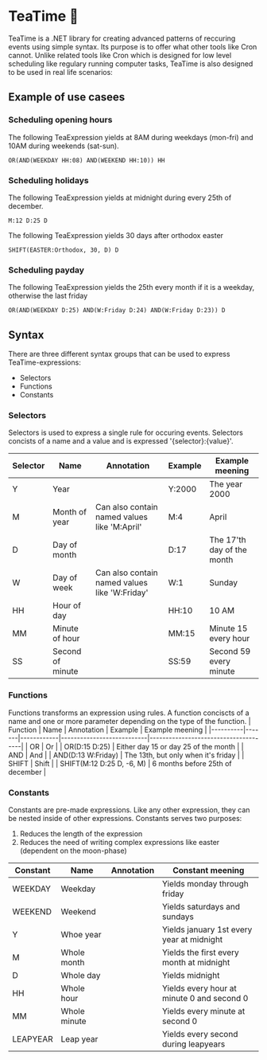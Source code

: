 # TeaTime 🍵

TeaTime is a .NET library for creating advanced patterns of reccuring events using simple syntax. Its purpose is to offer what other tools like Cron cannot. Unlike related tools like Cron which is designed for low level scheduling like regulary running computer tasks, TeaTime is also designed to be used in real life scenarios: 
## Example of use casees

### Scheduling opening hours
The following TeaExpression yields at 8AM during weekdays (mon-fri) and 10AM during weekends (sat-sun).
```
OR(AND(WEEKDAY HH:08) AND(WEEKEND HH:10)) HH
```

### Scheduling holidays
The following TeaExpression yields at midnight during every 25th of december.
```
M:12 D:25 D
```

The following TeaExpression yields 30 days after orthodox easter
```
SHIFT(EASTER:Orthodox, 30, D) D
```

### Scheduling payday
The following TeaExpression yields the 25th every month if it is a weekday, otherwise the last friday
```
OR(AND(WEEKDAY D:25) AND(W:Friday D:24) AND(W:Friday D:23)) D
```

## Syntax
There are three different syntax groups that can be used to express TeaTime-expressions:
* Selectors
* Functions
* Constants

### Selectors
Selectors is used to express a single rule for occuring events. Selectors concists of a name and a value and is expressed '{selector}:{value}'.

| Selector | Name             | Annotation                                    | Example | Example meening            |
|----------|------------------|-----------------------------------------------|---------|----------------------------|
| Y        | Year             |                                               | Y:2000  | The year 2000              |
| M        | Month of year    | Can also contain named values like 'M:April'  | M:4     | April                      |
| D        | Day of month     |                                               | D:17    | The 17'th day of the month |
| W        | Day of week      | Can also contain named values like 'W:Friday' | W:1     | Sunday                     |
| HH       | Hour of day      |                                               | HH:10   | 10 AM                      |
| MM       | Minute of hour   |                                               | MM:15   | Minute 15 every hour       |
| SS       | Second of minute |                                               | SS:59   | Second 59 every minute     |

### Functions
Functions transforms an expression using rules. A function conciscts of a name and one or more parameter depending on the type of the function. 
| Function | Name  | Annotation | Example                   | Example meening                      |
|----------|-------|------------|---------------------------|--------------------------------------|
| OR       | Or    |            | OR(D:15 D:25)             | Either day 15 or day 25 of the month |
| AND      | And   |            | AND(D:13 W:Friday)        | The 13th, but only when it's friday  |
| SHIFT    | Shift |            | SHIFT(M:12 D:25 D, -6, M) | 6 months before 25th of december     |

### Constants
Constants are pre-made expressions. Like any other expression, they can be nested inside of other expressions. Constants serves two purposes:
1. Reduces the length of the expression
2. Reduces the need of writing complex expressions like easter (dependent on the moon-phase)

| Constant | Name         | Annotation | Constant meening                           |
|----------|--------------|------------|--------------------------------------------|
| WEEKDAY  | Weekday      |            | Yields monday through friday               |
| WEEKEND  | Weekend      |            | Yields saturdays and sundays               |
| Y        | Whoe year    |            | Yields january 1st every year at midnight  |
| M        | Whole month  |            | Yields the first every month at midnight   |
| D        | Whole day    |            | Yields midnight                            |
| HH       | Whole hour   |            | Yields every hour at minute 0 and second 0 |
| MM       | Whole minute |            | Yields every minute at second 0            |
| LEAPYEAR | Leap year    |            | Yields every second during leapyears       |
